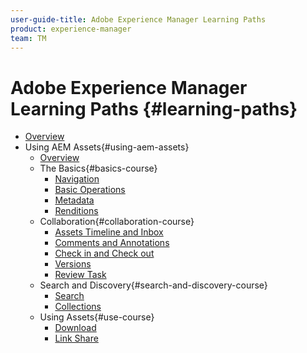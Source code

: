 ```yaml
---
user-guide-title: Adobe Experience Manager Learning Paths
product: experience-manager
team: TM
---
```


# Adobe Experience Manager Learning Paths {#learning-paths}

+ [Overview](./overview.md)
+ Using AEM Assets{#using-aem-assets}
  + [Overview](using-aem-assets/overview.md)
  + The Basics{#basics-course}
    + [Navigation](using-aem-assets/basics/navigation.md)
    + [Basic Operations](using-aem-assets/basics/basic-operations.md)
    + [Metadata](using-aem-assets/basics/metadata.md)
    + [Renditions](using-aem-assets/basics/renditions.md)
  + Collaboration{#collaboration-course}
    + [Assets Timeline and Inbox](using-aem-assets/collaboration/timeline-and-inbox.md)
    + [Comments and Annotations](using-aem-assets/collaboration/comments-and-annotations.md)
    + [Check in and Check out](using-aem-assets/collaboration/check-in-and-check-out.md)
    + [Versions](using-aem-assets/collaboration/versions.md)
    + [Review Task](using-aem-assets/collaboration/review-task.md)
  + Search and Discovery{#search-and-discovery-course}
    + [Search](using-aem-assets/search-and-discovery/search.md)
    + [Collections](using-aem-assets/search-and-discovery/collections.md)
  + Using Assets{#use-course}
    + [Download](using-aem-assets/using-assets/download.md)
    + [Link Share](using-aem-assets/using-assets/link-share.md)
